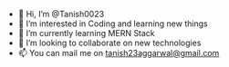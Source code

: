 - 👋 Hi, I’m @Tanish0023
- 👀 I’m interested in Coding and learning new things
- 🌱 I’m currently learning MERN Stack
- 💞️ I’m looking to collaborate on new technologies
- 📫 You can mail me on tanish23aggarwal@gmail.com

<!---
Tanish0023/Tanish0023 is a ✨ special ✨ repository because its `README.md` (this file) appears on your GitHub profile.
You can click the Preview link to take a look at your changes.
--->
